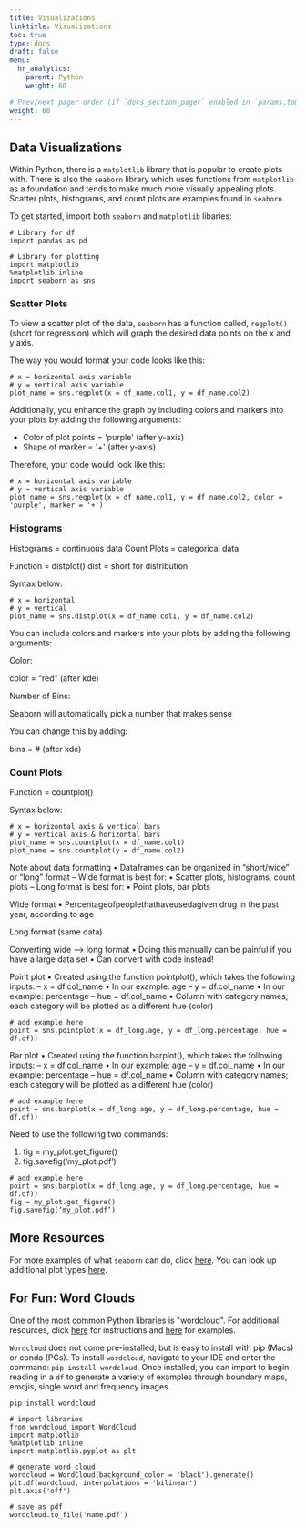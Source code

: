 ```yaml
---
title: Visualizations
linktitle: Visualizations
toc: true
type: docs
draft: false
menu:
  hr_analytics:
    parent: Python
    weight: 60

# Prev/next pager order (if `docs_section_pager` enabled in `params.toml`)
weight: 60
---
```


<!-- In this tutorial, I'll share how to visualize data: -->

## Data Visualizations

Within Python, there is a `matplotlib` library that is popular to create plots with. There is also the `seaborn` library which uses functions from `matplotlib` as a foundation and tends to make much more visually appealing plots. Scatter plots, histograms, and count plots are examples found in `seaborn`.

To get started, import both `seaborn` and `matplotlib` libaries:

```
# Library for df
import pandas as pd

# Library for plotting
import matplotlib
%matplotlib inline
import seaborn as sns
```

### Scatter Plots

To view a scatter plot of the data, `seaborn` has a function called, `regplot()` (short for regression) which will graph the desired data points on the x and y axis.


The way you would format your code looks like this:

```
# x = horizontal axis variable
# y = vertical axis variable
plot_name = sns.regplot(x = df_name.col1, y = df_name.col2)
```


Additionally, you enhance the graph by including colors and markers into your plots by adding the following arguments:

* Color of plot points = 'purple' (after y-axis)
* Shape of marker = '+' (after y-axis)

Therefore, your code would look like this:

```
# x = horizontal axis variable
# y = vertical axis variable
plot_name = sns.regplot(x = df_name.col1, y = df_name.col2, color = 'purple', marker = '+')
```

### Histograms

Histograms = continuous data
Count Plots = categorical data

Function = distplot()
dist = short for distribution

Syntax below:

```
# x = horizontal
# y = vertical
plot_name = sns.distplot(x = df_name.col1, y = df_name.col2)
```

You can include colors and markers into your plots by adding the following arguments:

Color:

color = “red” (after kde)

Number of Bins:

Seaborn will automatically pick a number that makes sense

You can change this by adding:

bins = # (after kde)

### Count Plots

Function = countplot()

Syntax below:

```
# x = horizontal axis & vertical bars
# y = vertical axis & horizontal bars
plot_name = sns.countplot(x = df_name.col1)
plot_name = sns.countplot(y = df_name.col2)
```

Note about data formatting
• Dataframes can be organized in “short/wide” or “long” format
– Wide format is best for:
• Scatter plots, histograms, count plots
– Long format is best for: • Point plots, bar plots

Wide format
• Percentageofpeoplethathaveusedagiven drug in the past year, according to age


Long format (same data)


Converting wide --> long format
• Doing this manually can be painful if you have a large data set
• Can convert with code instead!

Point plot
• Created using the function pointplot(), which takes the following inputs:
– x = df.col_name • In our example: age
– y = df.col_name
• In our example: percentage
– hue = df.col_name
• Column with category names; each category will be
plotted as a different hue (color)

```
# add example here
point = sns.pointplot(x = df_long.age, y = df_long.percentage, hue = df.df))
```


Bar plot
• Created using the function barplot(), which takes the following inputs:
– x = df.col_name • In our example: age
– y = df.col_name
• In our example: percentage
– hue = df.col_name
• Column with category names; each category will be
plotted as a different hue (color)

```
# add example here
point = sns.barplot(x = df_long.age, y = df_long.percentage, hue = df.df))
```

Need to use the following two commands:
1. fig = my_plot.get_figure()
2. fig.savefig(‘my_plot.pdf’)

```
# add example here
point = sns.barplot(x = df_long.age, y = df_long.percentage, hue = df.df))
fig = my_plot.get_figure()
fig.savefig(‘my_plot.pdf’)
```

## More Resources

For more examples of what `seaborn` can do, click [here](https://seaborn.pydata.org/examples/index.html). You can look up additional plot types [here](https://seaborn.pydata.org/api.html).

## For Fun: Word Clouds

One of the most common Python libraries is "wordcloud". For additional resources, click [here]('https://github.com/amueller/word_cloud/blob/master/README.md') for instructions and [here]('http://amueller.github.io/word_cloud/auto_examples/index.html') for examples.

`Wordcloud` does not come pre-installed, but is easy to install with pip (Macs) or conda (PCs). To install `wordcloud`, navigate to your IDE and enter the command: `pip install wordcloud`. Once installed, you can import to begin reading in a `df` to generate a variety of examples through boundary maps, emojis, single word and frequency images.

```
pip install wordcloud

# import libraries
from wordcloud import WordCloud
import matplotlib
%matplotlib inline
import matplotlib.pyplot as plt

# generate word cloud
wordcloud = WordCloud(background_color = 'black').generate()
plt.df(wordcloud, interpolations = 'bilinear')
plt.axis('off')

# save as pdf
wordcloud.to_file('name.pdf')
